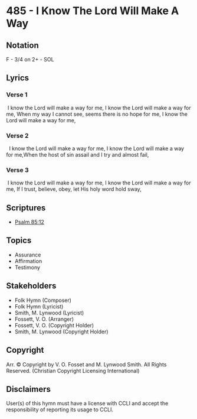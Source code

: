 # 485 - I Know The Lord Will Make A Way

## Notation

F - 3/4 on 2+ - SOL

## Lyrics

### Verse 1

 I know the Lord will make a way for me, I know the Lord will make a way for me, When my way I cannot see, seems there is no hope for me, I know the Lord will make a way for me,

### Verse 2

  I know the Lord will make a way for me, I know the Lord will make a way for me,When the host of sin assail and I try and almost fail,

### Verse 3

 I know the Lord will make a way for me, I know the Lord will make a way for me, If I trust, believe, obey, let His holy word hold sway, 


## Scriptures

- [Psalm 85:12](https://www.biblegateway.com/passage/?search=Psalm%2085%3A12)

## Topics

- Assurance
- Affirmation
- Testimony

## Stakeholders

- Folk Hymn (Composer)
- Folk Hymn (Lyricist)
- Smith, M. Lynwood (Lyricist)
- Fossett, V. O. (Arranger)
- Fossett, V. O. (Copyright Holder)
- Smith, M. Lynwood (Copyright Holder)

## Copyright

Arr. © Copyright by V. O. Fosset and M. Lynwood Smith. All Rights Reserved.
(Christian Copyright Licensing International)

## Disclaimers

User(s) of this hymn must have a license with CCLI and accept the responsibility of reporting its usage to CCLI.

